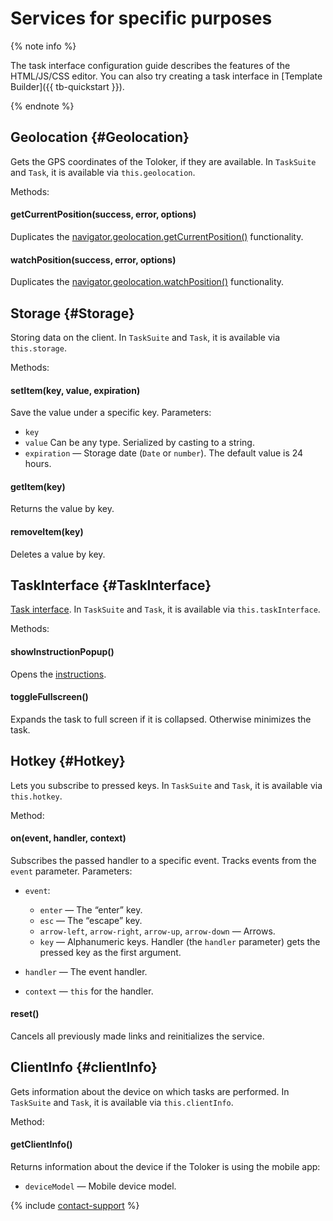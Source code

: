 # Services for specific purposes

{% note info %}

The task interface configuration guide describes the features of the HTML/JS/CSS editor. You can also try creating a task interface in [Template Builder]({{ tb-quickstart }}).

{% endnote %}


## Geolocation {#Geolocation}

Gets the GPS coordinates of the Toloker, if they are available. In `TaskSuite` and `Task`, it is available via `this.geolocation`.

Methods:

#### getCurrentPosition(success, error, options)
Duplicates the [navigator.geolocation.getCurrentPosition()](https://developer.mozilla.org/en-US/docs/Web/API/Geolocation/getCurrentPosition) functionality.
#### watchPosition(success, error, options)
Duplicates the [navigator.geolocation.watchPosition()](https://developer.mozilla.org/en-US/docs/Web/API/Geolocation/watchPosition) functionality.

## Storage {#Storage}

Storing data on the client. In `TaskSuite` and `Task`, it is available via `this.storage`.

Methods:

#### setItem(key, value, expiration)
Save the value under a specific key. Parameters:
- `key`
- `value` Can be any type. Serialized by casting to a string.
- `expiration` — Storage date (`Date` or `number`). The default value is 24 hours.

#### getItem(key)
Returns the value by key.
#### removeItem(key)
Deletes a value by key.

## TaskInterface {#TaskInterface}

[Task interface](../../../glossary.md#task-interface-ru). In `TaskSuite` and `Task`, it is available via `this.taskInterface`.

Methods:

#### showInstructionPopup()
Opens the [instructions](../instruction.md).
#### toggleFullscreen()
Expands the task to full screen if it is collapsed. Otherwise minimizes the task.

## Hotkey {#Hotkey}

Lets you subscribe to pressed keys. In `TaskSuite` and `Task`, it is available via `this.hotkey`.

Method:

#### on(event, handler, context)
Subscribes the passed handler to a specific event. Tracks events from the `event` parameter. Parameters:
- `event`:
    - `enter` — The “enter” key.
    - `esc` — The “escape” key.
    - `arrow-left`, `arrow-right`, `arrow-up`, `arrow-down` — Arrows.
    - `key` — Alphanumeric keys. Handler (the `handler` parameter) gets the pressed key as the first argument.

- `handler` — The event handler.
- `context` — `this` for the handler.

#### reset()
Cancels all previously made links and reinitializes the service.

## ClientInfo {#clientInfo}

Gets information about the device on which tasks are performed. In `TaskSuite` and `Task`, it is available via `this.clientInfo`.

Method:

#### getClientInfo()
Returns information about the device if the Toloker is using the mobile app:
- `deviceModel` — Mobile device model.

{% include [contact-support](../../_includes/contact-support-help.md) %}

